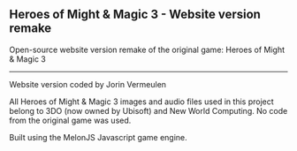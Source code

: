 Heroes of Might & Magic 3 - Website version remake
-------------------------------------------------------------------------------

Open-source website version remake of the original game:
Heroes of Might & Magic 3


-------------------------------------------------------------------------------
Website version coded by Jorin Vermeulen

All Heroes of Might & Magic 3 images and audio files used in this project
belong to 3DO (now owned by Ubisoft) and New World Computing. No code from the original game was used.

Built using the MelonJS Javascript game engine.
